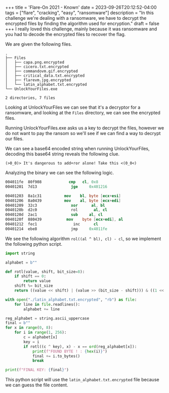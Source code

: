 +++
title = 'Flare-On 2021 - Known'
date = 2023-09-26T20:12:52-04:00
tags = ["flare", "cracking", "easy", "ransomware"]
description = "In this challenge we're dealing with a ransomware, we have to decrypt the encrypted files by finding the algorithm used for encryption."
draft = false
+++
I really loved this challenge, mainly because it was ransomware and you had to decode the encrypted files to recover the flag.

We are given the following files.
```
.
├── Files
│   ├── capa.png.encrypted
│   ├── cicero.txt.encrypted
│   ├── commandovm.gif.encrypted
│   ├── critical_data.txt.encrypted
│   ├── flarevm.jpg.encrypted
│   └── latin_alphabet.txt.encrypted
└── UnlockYourFiles.exe

2 directories, 7 files
```

Looking at UnlockYourFiles we can see that it's a decryptor for a ransomware, and looking at the `Files` directory, we can see the encrypted files.

Running UnlockYourFiles.exe asks us a key to decrypt the files, however we do not want to pay the ransom so we'll see if we can find a way to decrypt our files.

We can see a base64 encoded string when running UnlockYourFiles, decoding this base64 string reveals the following clue.
```
(>0_0)> It's dangerous to add+ror alone! Take this <(0_0<)
```

Analyzing the binary we can see the following logic.
```nasm
004011fe  80f908            cmp   cl, 0x8
00401201  7d13               jge     0x401216

00401203  8a1c31          mov    bl, byte [ecx+esi]
00401206  8a0439          mov    al, byte [ecx+edi]
00401209  32c3               xor      al, bl
0040120b  d2c0               rol       al, cl
0040120d  2ac1               sub     al, cl
0040120f  880439           mov    byte [ecx+edi], al
00401212  fec1                inc      cl
00401214  ebe8               jmp     0x4011fe
```

We see the following algorithm `rol((al ^ bl), cl) - cl`, so we implement the following python script.

```python
import string

alphabet = b""

def rotl(value, shift, bit_size=8):
    if shift == 0:
        return value
    shift %= bit_size
    return ((value << shift) | (value >> (bit_size - shift))) & ((1 << bit_size) - 1)

with open("./latin_alphabet.txt.encrypted", "rb") as file:
    for line in file.readlines():
        alphabet += line

reg_alphabet = string.ascii_uppercase
final = b""
for x in range(0, 8):
    for i in range(1, 256):
        c = alphabet[x]
        key = i
        if rotl((c ^ key), x) - x == ord(reg_alphabet[x]):
            print(f"FOUND BYTE ! : {hex(i)}")
            final += i.to_bytes()
            break

print(f"FINAL KEY: {final}")
```

This python script will use the `latin_alphabet.txt.encrypted` file because we can guess the file content.
